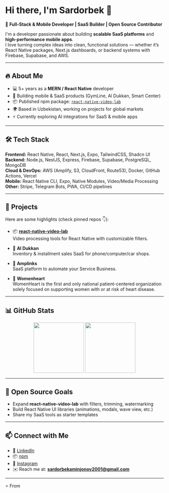 # Hi there, I'm Sardorbek 👋

🚀 **Full-Stack & Mobile Developer | SaaS Builder | Open Source Contributor**

I'm a developer passionate about building **scalable SaaS platforms** and **high-performance mobile apps**.  
I love turning complex ideas into clean, functional solutions — whether it’s React Native packages, Next.js dashboards, or backend systems with Firebase, Supabase, and AWS.  

---

## 🔥 About Me
- 💻 5+ years as a **MERN / React Native** developer  
- 📱 Building mobile & SaaS products (GymLine, Al Dukkan, Smart Center)  
- 📦 Published npm package: [`react-native-video-lab`](https://www.npmjs.com/package/react-native-video-lab)  
- 🌍 Based in Uzbekistan, working on projects for global markets  
- ⚡ Currently exploring AI integrations for SaaS & mobile apps  

---

## 🛠 Tech Stack
**Frontend:** React Native, React, Next.js, Expo, TailwindCSS, Shadcn UI  
**Backend:** Node.js, NestJS, Express, Firebase, Supabase, PostgreSQL, MongoDB  
**Cloud & DevOps:** AWS (Amplify, S3, CloudFront, Route53), Docker, GitHub Actions, Vercel  
**Mobile:** React Native CLI, Expo, Native Modules, Video/Media Processing  
**Other:** Stripe, Telegram Bots, PWA, CI/CD pipelines  

---

## 🚀 Projects
Here are some highlights (check pinned repos 👇):

- 📦 **[react-native-video-lab](https://github.com/<your-username>/react-native-video-lab)**  
  Video processing tools for React Native with customizable filters.  

- 📱 **Al Dukkan**  
  Inventory & installment sales SaaS for phone/computer/car shops. 

- 🚀 **Amplinks**  
  SaaS platform to automate your Service Business.   

- 📲 **Womenheart**  
  WomenHeart is the first and only national patient-centered organization solely focused on supporting women with or at risk of heart disease. 

---

## 📊 GitHub Stats
<p align="center">
  <img src="https://github-readme-stats.vercel.app/api?username=<your-username>&show_icons=true&theme=radical" height="160"/>
  <img src="https://github-readme-stats.vercel.app/api/top-langs/?username=<your-username>&layout=compact&theme=radical" height="160"/>
</p>

---

## 🌱 Open Source Goals
- Expand **react-native-video-lab** with filters, trimming, watermarking  
- Build React Native UI libraries (animations, modals, wave view, etc.)  
- Share my SaaS tools as starter templates  

---

## 📫 Connect with Me
- 💼 [LinkedIn]([https://www.linkedin.com/in/your-link](https://www.linkedin.com/in/sardorbek-aminjonov-059a981b1))  
- 📦 [npm]([https://www.npmjs.com/~your-npm-username](https://www.npmjs.com/~sardorbek7176))  
- 📸 [Instagram]([https://instagram.com/sardorbek7176](https://www.instagram.com/sardorbek__7176))  
- ✉️ Reach me at: **sardorbekaminjonov2001@gmail.com**

---

⭐️ From [<your-username>](https://github.com/<your-username>)
